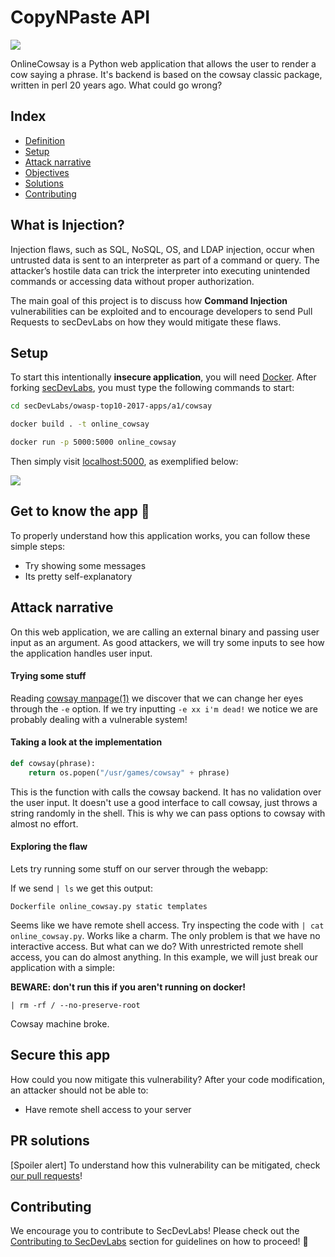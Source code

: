 # CopyNPaste API

<img src="images/cowsay.png" align="center"/>

OnlineCowsay is a Python web application that allows the user to render a cow
saying a phrase. It's backend is based on the cowsay classic package, written
in perl 20 years ago. What could go wrong?

## Index

- [Definition](#what-is-injection)
- [Setup](#setup)
- [Attack narrative](#attack-narrative)
- [Objectives](#secure-this-app)
- [Solutions](#pr-solutions)
- [Contributing](#contributing)

## What is Injection?

Injection flaws, such as SQL, NoSQL, OS, and LDAP injection, occur when untrusted data is sent to an interpreter as part of a command or query. The attacker’s hostile data can trick the interpreter into executing unintended commands or accessing data without proper authorization.

The main goal of this project is to discuss how **Command Injection** vulnerabilities can be exploited and to encourage developers to send Pull Requests to secDevLabs on how they would mitigate these flaws.

## Setup

To start this intentionally **insecure application**, you will need [Docker][Docker Install]. After forking [secDevLabs](https://github.com/globocom/secDevLabs), you must type the following commands to start:

```sh
cd secDevLabs/owasp-top10-2017-apps/a1/cowsay
```

```sh
docker build . -t online_cowsay
```

```sh
docker run -p 5000:5000 online_cowsay
```

Then simply visit [localhost:5000][App], as exemplified below:

<img src="images/cowsay.png" align="center"/>

## Get to know the app 💉

To properly understand how this application works, you can follow these simple steps:

- Try showing some messages
- Its pretty self-explanatory

## Attack narrative

On this web application, we are calling an external binary and passing user
input as an argument. As good attackers, we will try some inputs to see how the
application handles user input.

#### Trying some stuff
Reading [cowsay manpage(1)](https://linux.die.net/man/1/cowsay) we discover
that we can change her eyes through the `-e` option. If we try inputting 
`-e xx i'm dead!` we notice we are probably dealing with a vulnerable system!

#### Taking a look at the implementation

```python
def cowsay(phrase):
    return os.popen("/usr/games/cowsay" + phrase)
```

This is the function with calls the cowsay backend. It has no validation over
the user input. It doesn't use a good interface to call cowsay, just throws a 
string randomly in the shell. This is why we can pass options to cowsay with 
almost no effort.

#### Exploring the flaw
Lets try running some stuff on our server through the webapp:

If we send `| ls` we get this output:

```shell
Dockerfile online_cowsay.py static templates
```

Seems like we have remote shell access. Try inspecting the code with `| cat
online_cowsay.py`. Works like a charm. The only problem is that we have no
interactive access. But what can we do? With unrestricted remote shell access,
you can do almost anything. In this example, we will just break our application
with a simple:


**BEWARE: don't run this if you aren't running on docker!**
```shell
| rm -rf / --no-preserve-root
```
Cowsay machine broke.

## Secure this app

How could you now mitigate this vulnerability? After your code modification, an attacker should not be able to:

* Have remote shell access to your server

## PR solutions

[Spoiler alert] To understand how this vulnerability can be mitigated, check [our pull requests](https://github.com/globocom/secDevLabs/pulls?q=is%3Apr+label%3A%22mitigation+solution+%F0%9F%94%92%22+label%3A%22cowsay%22)!

## Contributing

We encourage you to contribute to SecDevLabs! Please check out the [Contributing to SecDevLabs](../../../docs/CONTRIBUTING.md) section for guidelines on how to proceed! 🎉

[Docker Install]:  https://docs.docker.com/install/
[App]: http://localhost:5000
